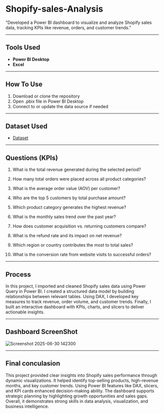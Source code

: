 # Shopify-sales-Analysis
"Developed a Power BI dashboard to visualize and analyze Shopify sales data, tracking KPIs like revenue, orders, and customer trends."

---
## Tools Used
- **Power BI Desktop**
- **Excel**
  
---
## How To Use
1. Download or clone the repository
2. Open .pbix file in Power BI Desktop
3. Connect to or update the data source if needed
   
---
## Dataset Used
- <a href="https://github.com/supri224/Shopify-sales-Analysis/tree/main/Raw%20Data">Dataset</a>

---
## Questions (KPIs)
1. What is the total revenue generated during the selected period?

2. How many total orders were placed across all product categories?

3. What is the average order value (AOV) per customer?

4. Who are the top 5 customers by total purchase amount?

5. Which product category generates the highest revenue?

6. What is the monthly sales trend over the past year?

7. How does customer acquisition vs. returning customers compare?

8. What is the refund rate and its impact on net revenue?

9. Which region or country contributes the most to total sales?

10. What is the conversion rate from website visits to successful orders?

---
## Process
In this project, I imported and cleaned Shopify sales data using Power Query in Power BI. I created a structured data model by building relationships between relevant tables. Using DAX, I developed key measures to track revenue, order volume, and customer trends. Finally, I built an interactive dashboard with KPIs, charts, and slicers to deliver actionable insights.

---
## Dashboard ScreenShot
![Screenshot 2025-06-30 142300](https://github.com/user-attachments/assets/c1dae3c1-6a49-4966-9131-4f5f20e29fe4)

---
## Final conculasion
This project provided clear insights into Shopify sales performance through dynamic visualizations.
It helped identify top-selling products, high-revenue months, and key customer trends.
Using Power BI features like DAX, slicers, and KPI cards enhanced decision-making ability.
The dashboard supports strategic planning by highlighting growth opportunities and sales gaps.
Overall, it demonstrates strong skills in data analysis, visualization, and business intelligence.










